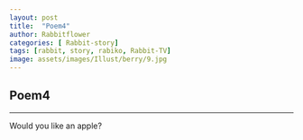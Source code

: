 ```yaml
---
layout: post
title:  "Poem4"
author: Rabbitflower
categories: [ Rabbit-story]
tags: [rabbit, story, rabiko, Rabbit-TV]
image: assets/images/Illust/berry/9.jpg
---
```


## Poem4  

---
Would you like an apple?
